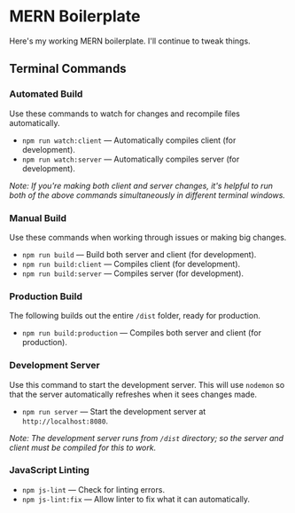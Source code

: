 # MERN Boilerplate

Here's my working MERN boilerplate. I'll continue to tweak things.

## Terminal Commands

### Automated Build

Use these commands to watch for changes and recompile files automatically.

* `npm run watch:client` &mdash; Automatically compiles client (for development).
* `npm run watch:server` &mdash; Automatically compiles server (for development).

*Note: If you're making both client and server changes, it's helpful to run both of the above commands simultaneously in different terminal windows.*

### Manual Build

Use these commands when working through issues or making big changes.

* `npm run build` &mdash; Build both server and client (for development).
* `npm run build:client` &mdash; Compiles client (for development).
* `npm run build:server` &mdash; Compiles server (for development).

### Production Build

The following builds out the entire `/dist` folder, ready for production.

* `npm run build:production` &mdash; Compiles both server and client (for production).

### Development Server

Use this command to start the development server. This will use `nodemon` so that the server automatically refreshes when it sees changes made.

* `npm run server` &mdash; Start the development server at `http://localhost:8080`.

*Note: The development server runs from `/dist` directory; so the server and client must be compiled for this to work.*

### JavaScript Linting

* `npm js-lint` &mdash; Check for linting errors.
* `npm js-lint:fix` &mdash; Allow linter to fix what it can automatically.
